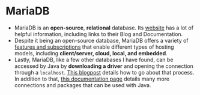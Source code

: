 # MariaDB

* MariaDB is an **open-source**, **relational** database. Its [website](https://mariadb.org/) has a lot of helpful information, including links to their Blog and Documentation.
* Despite it being an open-source database, MariaDB offers a variety of [features and subscriptions](https://mariadb.com/pricing/) that enable different types of hosting models, including **client/server, cloud, local, and embedded**.
* Lastly, MariaDB, like a few other databases I have found, can be accessed by Java by **downloading a driver** and opening the connection through a `localhost`. [This blogpost](https://mariadb.com/resources/blog/how-to-connect-java-applications-to-mariadb-using-jdbc/) details how to go about that process. In addition to that, [this documentation page](https://mariadb.com/kb/en/mariadb-connector-j/) details many more connections and packages that can be used with Java.
